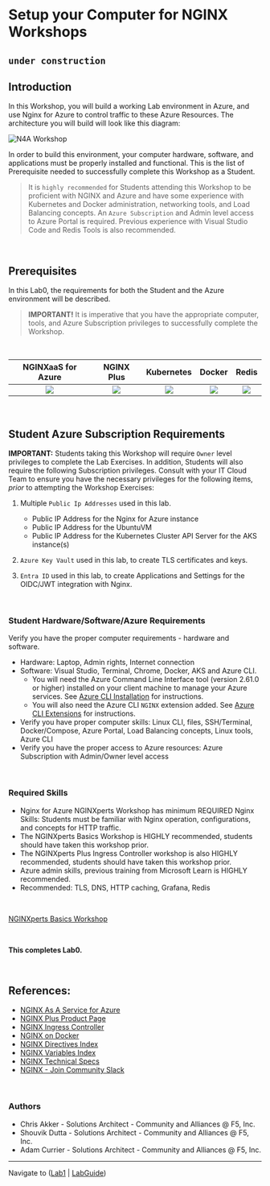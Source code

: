 #  Setup your Computer for NGINX Workshops 

## `under construction`

## Introduction

In this Workshop, you will build a working Lab environment in Azure, and use Nginx for Azure to control traffic to these Azure Resources.  The architecture you will build will look like this diagram:

![N4A Workshop](media/n4a-workshop-diagram-r7.png)
  
In order to build this environment, your computer hardware, software, and applications must be properly installed and functional.  This is the list of Prerequisite needed to successfully complete this Workshop as a Student.

>It is `highly recommended` for Students attending this Workshop to be proficient with NGINX and Azure and have some experience with Kubernetes and Docker administration, networking tools, and Load Balancing concepts.  An `Azure Subscription` and Admin level access to Azure Portal is required. Previous experience with Visual Studio Code and Redis Tools is also recommended.

<br/>

## Prerequisites

In this Lab0, the requirements for both the Student and the Azure environment will be described.  

> **IMPORTANT!** It is imperative that you have the appropriate computer, tools, and Azure Subscription privileges to successfully complete the Workshop.

</br>

NGINXaaS for Azure  |  NGINX Plus  |  Kubernetes | Docker | Redis
:-------------------------:|:-------------------------:|:-------------------------:|:-------------------------:|:-------------------------:
![](media/nginx-azure-icon.png)  |  ![](media/nginx-plus-icon.png)   |  ![](media/kubernetes-icon.png) |  ![](media/docker-icon.png) |  ![](media/redis-icon.png)

<br/>

## Student Azure Subscription Requirements

**IMPORTANT:** Students taking this Workshop will require `Owner` level privileges to complete the Lab Exercises.  In addition, Students will also require the following Subscription privileges. Consult with your IT Cloud Team to ensure you have the necessary privileges for the following items, *prior* to attempting the Workshop Exercises:

1. Multiple `Public Ip Addresses` used in this lab.

    - Public IP Address for the Nginx for Azure instance
    - Public IP Address for the UbuntuVM
    - Public IP Address for the Kubernetes Cluster API Server for the AKS instance(s)

2. `Azure Key Vault` used in this lab, to create TLS certificates and keys.

3. `Entra ID` used in this lab, to create Applications and Settings for the OIDC/JWT integration with Nginx. 

<br/>

### Student Hardware/Software/Azure Requirements

Verify you have the proper computer requirements - hardware and software.
- Hardware:  Laptop, Admin rights, Internet connection
- Software:  Visual Studio, Terminal, Chrome, Docker, AKS and Azure CLI.
    - You will need the Azure Command Line Interface tool (version 2.61.0 or higher) installed on your client machine to manage your Azure services. See [Azure CLI Installation](https://learn.microsoft.com/en-us/cli/azure/install-azure-cli) for instructions.
    - You will also need the Azure CLI `NGINX` extension added.  See [Azure CLI Extensions](https://learn.microsoft.com/en-us/cli/azure/azure-cli-extensions-overview) for instructions.
- Verify you have proper computer skills:  Linux CLI, files, SSH/Terminal, Docker/Compose, Azure Portal, Load Balancing concepts, Linux tools, Azure CLI
- Verify you have the proper access to Azure resources: Azure Subscription with Admin/Owner level access

<br/>

### Required Skills

- Nginx for Azure NGINXperts Workshop has minimum REQUIRED Nginx Skills: Students must be familiar with Nginx operation, configurations, and concepts for HTTP traffic.
- The NGINXperts Basics Workshop is HIGHLY recommended, students should have taken this workshop prior.
- The NGINXperts Plus Ingress Controller workshop is also HIGHLY recommended, students should have taken this workshop prior.
- Azure admin skills, previous training from Microsoft Learn is HIGHLY recommended.
- Recommended: TLS, DNS, HTTP caching, Grafana, Redis

<br/>

[NGINXperts Basics Workshop](https://github.com/nginxinc/nginx-basics-workshops)

<br/>

**This completes Lab0.**

<br/>

## References:

- [NGINX As A Service for Azure](https://docs.nginx.com/nginxaas/azure/)
- [NGINX Plus Product Page](https://docs.nginx.com/nginx/)
- [NGINX Ingress Controller](https://docs.nginx.com//nginx-ingress-controller/)
- [NGINX on Docker](https://docs.nginx.com/nginx/admin-guide/installing-nginx/installing-nginx-docker/)
- [NGINX Directives Index](https://nginx.org/en/docs/dirindex.html)
- [NGINX Variables Index](https://nginx.org/en/docs/varindex.html)
- [NGINX Technical Specs](https://docs.nginx.com/nginx/technical-specs/)
- [NGINX - Join Community Slack](https://community.nginx.org/joinslack)

<br/>

### Authors

- Chris Akker - Solutions Architect - Community and Alliances @ F5, Inc.
- Shouvik Dutta - Solutions Architect - Community and Alliances @ F5, Inc.
- Adam Currier - Solutions Architect - Community and Alliances @ F5, Inc.

-------------

Navigate to ([Lab1](../lab1/readme.md) | [LabGuide](../readme.md))
